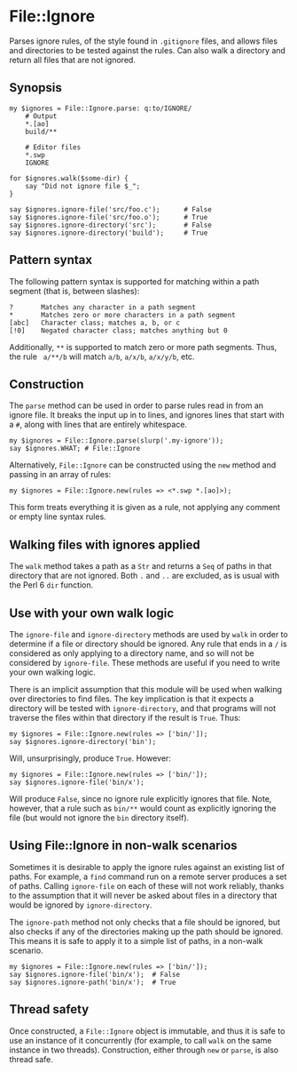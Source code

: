 # File::Ignore

Parses ignore rules, of the style found in `.gitignore` files, and allows
files and directories to be tested against the rules. Can also walk a
directory and return all files that are not ignored.

## Synopsis

    my $ignores = File::Ignore.parse: q:to/IGNORE/
        # Output
        *.[ao]
        build/**

        # Editor files
        *.swp
        IGNORE

    for $ignores.walk($some-dir) {
        say "Did not ignore file $_";
    }

    say $ignores.ignore-file('src/foo.c');      # False
    say $ignores.ignore-file('src/foo.o');      # True
    say $ignores.ignore-directory('src');       # False
    say $ignores.ignore-directory('build');     # True

## Pattern syntax

The following pattern syntax is supported for matching within a path segment
(that is, between slashes):

    ?       Matches any character in a path segment
    *       Matches zero or more characters in a path segment
    [abc]   Character class; matches a, b, or c
    [!0]    Negated character class; matches anything but 0

Additionally, `**` is supported to match zero or more path segments. Thus, the
rule ` a/**/b` will match `a/b`, `a/x/b`, `a/x/y/b`, etc.

## Construction

The `parse` method can be used in order to parse rules read in from an ignore
file. It breaks the input up in to lines, and ignores lines that start with a
`#`, along with lines that are entirely whitespace.

    my $ignores = File::Ignore.parse(slurp('.my-ignore'));
    say $ignores.WHAT; # File::Ignore

Alternatively, `File::Ignore` can be constructed using the `new` method and
passing in an array of rules:

    my $ignores = File::Ignore.new(rules => <*.swp *.[ao]>);

This form treats everything it is given as a rule, not applying any comment or
empty line syntax rules.

## Walking files with ignores applied

The `walk` method takes a path as a `Str` and returns a `Seq` of paths in that
directory that are not ignored. Both `.` and `..` are excluded, as is usual
with the Perl 6 `dir` function.

## Use with your own walk logic

The `ignore-file` and `ignore-directory` methods are used by `walk` in order
to determine if a file or directory should be ignored. Any rule that ends in
a `/` is considered as only applying to a directory name, and so will not be
considered by `ignore-file`. These methods are useful if you need to write
your own walking logic.

There is an implicit assumption that this module will be used when walking
over directories to find files. The key implication is that it expects a
directory will be tested with `ignore-directory`, and that programs will
not traverse the files within that directory if the result is `True`. Thus:

    my $ignores = File::Ignore.new(rules => ['bin/']);
    say $ignores.ignore-directory('bin');

Will, unsurprisingly, produce `True`. However:

    my $ignores = File::Ignore.new(rules => ['bin/']);
    say $ignores.ignore-file('bin/x');

Will produce `False`, since no ignore rule explicitly ignores that file. Note,
however, that a rule such as `bin/**` would count as explicitly ignoring the
file (but would not ignore the `bin` directory itself).

## Using File::Ignore in non-walk scenarios

Sometimes it is desirable to apply the ignore rules against an existing list
of paths. For example, a `find` command run on a remote server produces a set
of paths. Calling `ignore-file` on each of these will not work reliably,
thanks to the assumption that it will never be asked about files in a directory
that would be ignored by `ignore-directory`.

The `ignore-path` method not only checks that a file should be ignored, but
also checks if any of the directories making up the path should be ignored.
This means it is safe to apply it to a simple list of paths, in a non-walk
scenario.

    my $ignores = File::Ignore.new(rules => ['bin/']);
    say $ignores.ignore-file('bin/x');  # False
    say $ignores.ignore-path('bin/x');  # True

## Thread safety

Once constructed, a `File::Ignore` object is immutable, and thus it is safe to
use an instance of it concurrently (for example, to call `walk` on the same
instance in two threads). Construction, either through `new` or `parse`, is
also thread safe.

